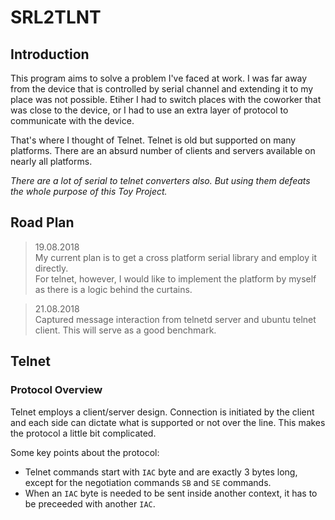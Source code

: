 # SRL2TLNT

## Introduction

This program aims to solve a problem I've faced at work. I was far away from the device that is controlled by serial channel and extending it to my place was not possible. Etiher I had to switch places with the coworker that was close to the device, or I had to use an extra layer of protocol to communicate with the device.

That's where I thought of Telnet. Telnet is old but supported on many platforms. There are an absurd number of clients and servers available on nearly all platforms.

_There are a lot of serial to telnet converters also. But using them defeats the whole purpose of this Toy Project._

## Road Plan

> 19.08.2018 \
> My current plan is to get a cross platform serial library and employ it directly. \
> For telnet, however, I would like to implement the platform by myself as there is a logic behind the curtains.

> 21.08.2018 \
> Captured message interaction from telnetd server and ubuntu telnet client. This will serve as a good benchmark.

## Telnet

### Protocol Overview

Telnet employs a client/server design. Connection is initiated by the client and each side can dictate what is supported or not over the line. This makes the protocol a little bit complicated.

Some key points about the protocol:

- Telnet commands start with `IAC` byte and are exactly 3 bytes long, except for the negotiation commands `SB` and `SE` commands.
- When an `IAC` byte is needed to be sent inside another context, it has to be preceeded with another `IAC`.
